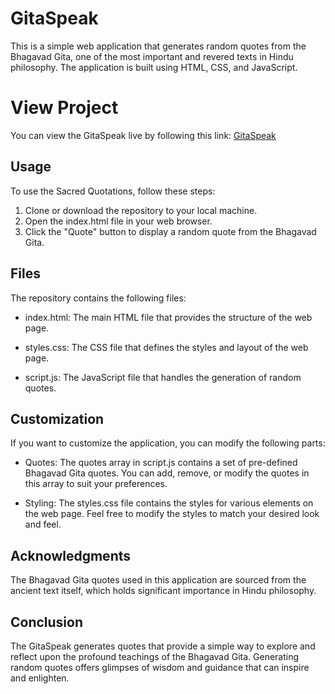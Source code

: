 # GitaSpeak
This is a simple web application that generates random quotes from the Bhagavad Gita, one of the most important and revered texts in Hindu philosophy. The application is built using HTML, CSS, and JavaScript.

# View Project
You can view the GitaSpeak live by following this link: [GitaSpeak](https://msrinitha.github.io/Quote-Generator/)

## Usage
To use the Sacred Quotations, follow these steps:

1. Clone or download the repository to your local machine.
2. Open the index.html file in your web browser.
3. Click the "Quote" button to display a random quote from the Bhagavad Gita.

## Files
The repository contains the following files:

- index.html: The main HTML file that provides the structure of the web page.
+ styles.css: The CSS file that defines the styles and layout of the web page.
* script.js: The JavaScript file that handles the generation of random quotes.

## Customization
If you want to customize the application, you can modify the following parts:

- Quotes: The quotes array in script.js contains a set of pre-defined Bhagavad Gita quotes. You can add, remove, or modify the quotes in this array to suit your preferences.
+ Styling: The styles.css file contains the styles for various elements on the web page. Feel free to modify the styles to match your desired look and feel.


## Acknowledgments
The Bhagavad Gita quotes used in this application are sourced from the ancient text itself, which holds significant importance in Hindu philosophy.

## Conclusion
The GitaSpeak generates quotes that provide a simple way to explore and reflect upon the profound teachings of the Bhagavad Gita. Generating random quotes offers glimpses of wisdom and guidance that can inspire and enlighten.
